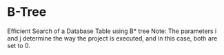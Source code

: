 # B-Tree
Efficient Search of a Database Table using B* tree
Note: The parameters i and j determine the way the project is executed, and in this case, both are set to 0.
